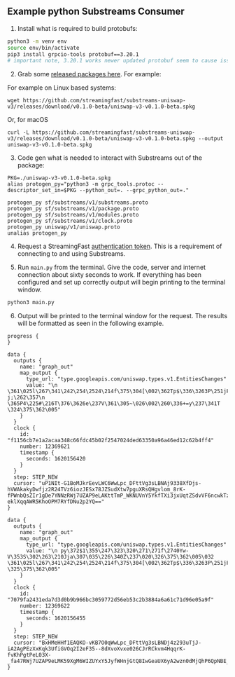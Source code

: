 Example python Substreams Consumer
----------------------------------


1. Install what is required to build protobufs:

```bash
python3 -m venv env
source env/bin/activate
pip3 install grpcio-tools protobuf==3.20.1
# important note, 3.20.1 works newer updated protobuf seem to cause issues -> https://github.com/protocolbuffers/protobuf/issues/10571
```

2. Grab some [released packages here](https://github.com/streamingfast/substreams-playground/releases). For example:

For example on Linux based systems:

```
wget https://github.com/streamingfast/substreams-uniswap-v3/releases/download/v0.1.0-beta/uniswap-v3-v0.1.0-beta.spkg
```

Or, for macOS

```
curl -L https://github.com/streamingfast/substreams-uniswap-v3/releases/download/v0.1.0-beta/uniswap-v3-v0.1.0-beta.spkg --output uniswap-v3-v0.1.0-beta.spkg
```

3. Code gen what is needed to interact with Substreams out of the package:

```
PKG=./uniswap-v3-v0.1.0-beta.spkg
alias protogen_py="python3 -m grpc_tools.protoc --descriptor_set_in=$PKG --python_out=. --grpc_python_out=."

protogen_py sf/substreams/v1/substreams.proto
protogen_py sf/substreams/v1/package.proto
protogen_py sf/substreams/v1/modules.proto
protogen_py sf/substreams/v1/clock.proto
protogen_py uniswap/v1/uniswap.proto
unalias protogen_py
```

4. Request a StreamingFast [authentication token](https://substreams.streamingfast.io/reference-and-specs/authentication). This is a requirement of connecting to and using Substreams.

5. Run `main.py` from the terminal. Give the code, server and internet connection about sixty seconds to work. If everything has been configured and set up correctly output will begin printing to the terminal window.

```bash
python3 main.py
```

6. Output will be printed to the terminal window for the request. The results will be formatted as seen in the following example.

```
progress {
}

data {
  outputs {
    name: "graph_out"
    map_output {
      type_url: "type.googleapis.com/uniswap.types.v1.EntitiesChanges"
      value: "\n \361\025l\267\341\242\254\2524\214f\375\304[\002\362Tp$\336\3263P\251jF\355\022\306+O\364\020\325\375\362\005\032 j;\262\357\n \365P4\225#\216T\376\3626e\237V\361\305~\026\002\260\336+=y\237\341T \324\375\362\005"
    }
  }
  clock {
    id: "f1156cb7e1a2acaa348c66fdc45b02f2547024ded63350a96a46ed12c62b4ff4"
    number: 12369621
    timestamp {
      seconds: 1620156420
    }
  }
  step: STEP_NEW
  cursor: "uP1NIt-G1BoMJkrEevLWC6WwLpc_DFttVg3sLBNAj9338XfDjs-hVWAkakyDwfjz2R24TVz6iozJESx78JZSudXtw7pguXRsQHgvlom_8rK-fPWnbQsZIr1gDe7YNNzRWj7UZAP9eLAKttTmP_WKNUVnY5YkfTXi3jxUqtZSdvVF6ncwkTz_Jc3X1PyW84YVqrYjR-eklXqqAWR5KhoOPM7RYfDNu2p2YQ=="
}

data {
  outputs {
    name: "graph_out"
    map_output {
      type_url: "type.googleapis.com/uniswap.types.v1.EntitiesChanges"
      value: "\n py\372$1\355\247\323\320\271\271f\2740Yw-V\353S\302\263\210Jja\307\035\226\340Z\237\020\326\375\362\005\032 \361\025l\267\341\242\254\2524\214f\375\304[\002\362Tp$\336\3263P\251jF\355\022\306+O\364 \325\375\362\005"
    }
  }
  clock {
    id: "7079fa2431eda7d3d0b9b966bc3059772d56eb53c2b3884a6a61c71d96e05a9f"
    number: 12369622
    timestamp {
      seconds: 1620156455
    }
  }
  step: STEP_NEW
  cursor: "BxHMeHHf1EAQKO-vKB7O0qWwLpc_DFttVg3sLBNDj4z293uTjJ-iA2AgPEzXxKqk3UfiGVOq2I2eF35--8dXvoXvxe026CJrRCkvm4HqqrK-fvKhPgtPeL03X-_fa47RWj7UZAP9eLMK59XgM6WIZUYxY5JyfWHnjGtQ8IwGeaUX6yA2wzn0dMjQhP6QpNBE_LEnFuepnS_yAWR7LRxdPJiLYaefum0pMw=="
}
```
